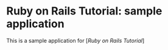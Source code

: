 # Ruby on Rails Tutorial: sample application

This is a sample application for [*Ruby on Rails Tutorial*]